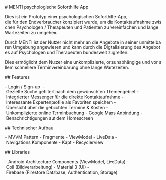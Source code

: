 # MENTI psychologische Soforthilfe App

Dies ist ein Prototyp einer psychologischen Soforthilfe-App, die für den Endverbraucher konzipiert wurde, um die Kontaktaufnahme zwischen Psychologen / Therapeuten und Patienten zu vereinfachen und lange Wartezeiten zu umgehen. 

Durch MENTI ist der Nutzer nicht mehr an die Angebote in seiner unmittelbaren Umgebung angewiesen und kann durch die Digitalisierung des Angebotes auf Psychologen und Therapeuten bundesweit zugreifen.

Dies ermöglicht dem Nutzer eine unkomplizierte, ortsunabhängige und vor allem schnellere Terminvereinbarung ohne lange Wartezeiten.

## Features

- Login / Sign-up 
- Gezielte Suche gefiltert nach dem gewünschten Themengebiet
- Integrierter Messenger für die direkte Kontaktaufnahme
- Interessante Expertenprofile als Favoriten speichern
- Übersicht über die gebuchten Termine & Kosten
- Unkomplizierte online Terminbuchung
- Google Maps Anbindung
- Benachrichtigungen auf dem Homescreen

## Technischer Aufbau

- MVVM Pattern
- Fragmente
- ViewModel
- LiveData
- Navigations Komponente
- Kapt
- Recyclerview

## Libraries

- Android Architecture Components (ViewModel, LiveData)
- Coil (Bildverarbeitung)
- Material 3 (UI)
- Firebase (Firestore Database, Authentication, Storage)
